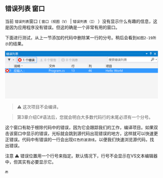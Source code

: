 ## 错误列表 窗口

当前 `错误列表`窗口 ( `窗口（视图（V）` | `错误列表（I）` ）没有显示什么有趣的信息，这是因为应用程序没有错误。但这的确是一个非常有用的窗口。

下面进行测试，从上一节添加的代码中删除某一行的分号。稍后会看到``如图2-19所示``的结果。


![图2-19](/assets/2-19.png)


> ⚠️ 这次项目不会编译。

> 第3章介绍C#语法后，您就会明白大多数代码行的末尾必须有一个分号。

这个窗口有助于根除代码中的错误，因为它会跟踪我们的工作，编译项目。如果双击该窗口中显示的错误，光标就会跳到源代码出现错误的地方，这样就可以快速更正错误。代码中有错误的一行会出现`红色的波浪线`，以便我们快速浏览源代码，找出错误。

注意 ⚠️ 错误位置用一个行号来指定。默认情况下，行号不会显示在VS文本编辑器中，但其实有必要显示它。

🔚
